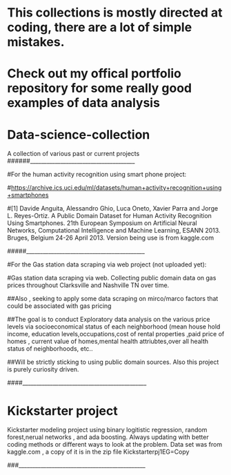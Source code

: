 # This collections is mostly directed at coding, there are a lot of simple mistakes. 
# Check out my offical portfolio repository for some really good examples of data analysis

# Data-science-collection
A collection of various past or current projects
######______________________________________

#For the human activity recognition using smart phone project:

#https://archive.ics.uci.edu/ml/datasets/human+activity+recognition+using+smartphones 

#[1] Davide Anguita, Alessandro Ghio, Luca Oneto, Xavier Parra and Jorge L. Reyes-Ortiz. A Public Domain Dataset for Human Activity Recognition Using Smartphones. 21th European Symposium on Artificial Neural Networks, Computational Intelligence and Machine Learning, ESANN 2013. Bruges, Belgium 24-26 April 2013. Version being use is from kaggle.com

#####___________________________________________

#For the Gas station data scraping via web project (not uploaded yet):

#Gas station data scraping via web. Collecting public domain data on gas prices throughout Clarksville  and Nashville TN over time.

##Also , seeking to apply some data scraping on  mirco/marco factors that could be associated with gas pricing

##The goal is to conduct Exploratory data analysis on the various price levels via socioeconomical status of each neighborhood (mean house hold income, education levels,occupations,cost of rental properties ,paid price of homes , current value of homes,mental health attriubtes,over all health status of neighborhoods, etc..

##Will be strictly sticking to using public domain sources. Also this project is purely curiosity driven.

####_____________________________________________

# Kickstarter project

  Kickstarter modeling project using binary logitistic regression, random forest,nerual networks , and ada boosting.  Always updating with better coding methods or different ways to look at the problem.
  Data set was from kaggle.com , a copy of it is in the zip file Kickstarterpj1EG=Copy
  
###______________________________________________


